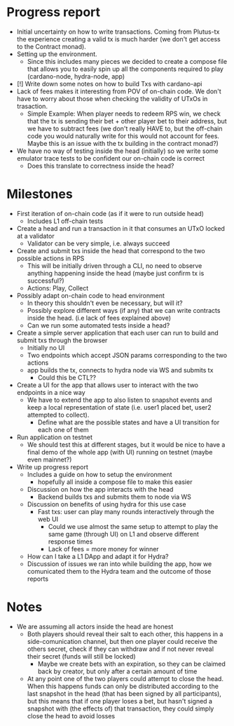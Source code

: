 # Progress report

- Initial uncertainty on how to write transactions. Coming from Plutus-tx the experience creating a valid tx is much harder (we don't get access to the Contract monad).
- Setting up the environment.
    - Since this includes many pieces we decided to create a compose file that allows you to easily spin up all the components required to play (cardano-node, hydra-node, app)
- [!] Write down some notes on how to build Txs with cardano-api
- Lack of fees makes it interesting from POV of on-chain code. We don't have to worry about those when checking the validity of UTxOs in trasaction.
    -   Simple Example: When player needs to redeem RPS win, we check that the tx is sending their bet + other player bet to their address, but we have to subtract fees (we don't really HAVE to, but the off-chain code you would naturally write for this would not account for fees. Maybe this is an issue with the tx building in the contract monad?)
- We have no way of testing inside the head (initially) so we write some emulator trace tests to be confident our on-chain code is correct
    - Does this translate to correctness inside the head?


# Milestones

- First iteration of on-chain code (as if it were to run outside head)
    - Includes L1 off-chain tests
- Create a head and run a transaction in it that consumes an UTxO locked at a validator
    - Validator can be very simple, i.e. always succeed
- Create and submit txs inside the head that correspond to the two possible actions in RPS
    - This will be initially driven through a CLI, no need to observe anything happening inside the head (maybe just confirm tx is successful?)
    - Actions: Play, Collect
- Possibly adapt on-chain code to head environment
    - In theory this shouldn't even be necessary, but will it?
    - Possibly explore different ways (if any) that we can write contracts inside the head. (i.e lack of fees explained above)
    - Can we run some automated tests inside a head?
- Create a simple server application that each user can run to build and submit txs through the browser
    - Initially no UI
    - Two endpoints which accept JSON params corresponding to the two actions
    - app builds the tx, connects to hydra node via WS and submits tx
        - Could this be CTL??
- Create a UI for the app that allows user to interact with the two endpoints in a nice way
    - We have to extend the app to also listen to snapshot events and keep a local representation of state (i.e. user1 placed bet, user2 attempted to collect).
        - Define what are the possible states and have a UI transition for each one of them
- Run application on testnet
    - We should test this at different stages, but it would be nice to have a final demo of the whole app (with UI) running on testnet (maybe even mainnet?)
- Write up progress report
    - Includes a guide on how to setup the environment
        - hopefully all inside a compose file to make this easier
    - Discussion on how the app interacts with the head
        - Backend builds txs and submits them to node via WS
    - Discussion on benefits of using hydra for this use case
        - Fast txs: user can play many rounds interactively through the web UI
            - Could we use almost the same setup to attempt to play the same game (through UI) on L1 and observe different response times
            - Lack of fees = more money for winner
    - How can I take a L1 DApp and adapt it for Hydra?
    - Discussion of issues we ran into while building the app, how we comunicated them to the Hydra team and the outcome of those reports

# Notes

- We are assuming all actors inside the head are honest
    - Both players should reveal their salt to each other, this happens in a side-comunication channel, but then one player could receive the others secret, check if they can withdraw and if not never reveal their secret (funds will still be locked)
        - Maybe we create bets with an expiration, so they can be claimed back by creator, but only after a certain amount of time
    - At any point one of the two players could attempt to close the head. When this happens funds can only be distributed according to the last snapshot in the head (that has been signed by all participants), but this means that if one player loses a bet, but hasn't signed a snapshot with (the effects of) that transaction, they could simply close the head to avoid losses
